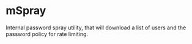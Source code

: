 # mSpray
Internal password spray utility, that will download a list of users and the password policy for rate limiting.
